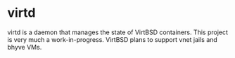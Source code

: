 # virtd

virtd is a daemon that manages the state of VirtBSD containers. This project is very much a work-in-progress. VirtBSD plans to support vnet jails and bhyve VMs.
